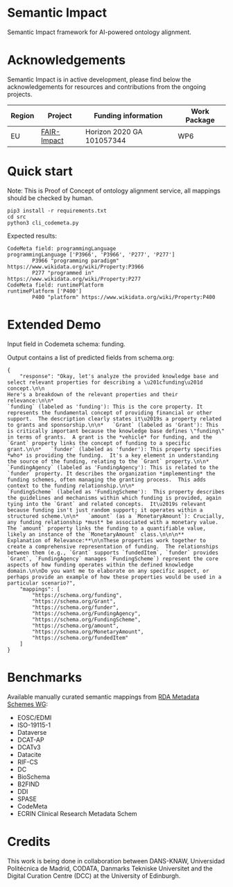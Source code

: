 # Semantic Impact
Semantic Impact framework for AI-powered ontology alignment. 

# Acknowledgements
Semantic Impact is in active development, please find below the acknowledgements for resources and contributions from the ongoing projects.

Region | Project  | Funding information | Work Package |
| ------------- | ------------- | ------------- | ------------- |
| EU | [FAIR-Impact]([http://odissei-data.nl](https://www.fair-impact.eu)) | Horizon 2020 GA 101057344 | WP6 |

# Quick start
Note: This is Proof of Concept of ontology alignment service, all mappings should be checked by human.
```
pip3 install -r requirements.txt
cd src
python3 cli_codemeta.py
```
Expected results:
```
CodeMeta field: programmingLanguage
programmingLanguage ['P3966', 'P3966', 'P277', 'P277']
        P3966 "programming paradigm" https://www.wikidata.org/wiki/Property:P3966
        P277 "programmed in" https://www.wikidata.org/wiki/Property:P277
CodeMeta field: runtimePlatform
runtimePlatform ['P400']
        P400 "platform" https://www.wikidata.org/wiki/Property:P400
```

# Extended Demo

Input field in Codemeta schema: funding.

Output contains a list of predicted fields from schema.org:
```
{
    "response": "Okay, let's analyze the provided knowledge base and select relevant properties for describing a \u201cfunding\u201d concept.\n\n
Here's a breakdown of the relevant properties and their relevance:\n\n*
`funding` (labeled as 'funding'): This is the core property. It represents the fundamental concept of providing financial or other support.  The description clearly states it\u2019s a property related to grants and sponsorship.\n\n*   `Grant` (labeled as 'Grant'): This is critically important because the knowledge base defines \"funding\" in terms of grants.  A grant is the *vehicle* for funding, and the `Grant` property links the concept of funding to a specific grant.\n\n*   `funder` (labeled as 'funder'): This property specifies *who* is providing the funding.  It's a key element in understanding the source of the funding, relating to the `Grant` property.\n\n*
`FundingAgency` (labeled as 'FundingAgency'): This is related to the `funder` property. It describes the organization *implementing* the funding schemes, often managing the granting process.  This adds context to the funding relationship.\n\n*
`FundingScheme` (labeled as 'FundingScheme'):  This property describes the guidelines and mechanisms within which funding is provided, again tying into the `Grant` and related concepts.  It\u2019s relevant because funding isn't just random support; it operates within a structured scheme.\n\n*   `amount` (as a `MonetaryAmount`): Crucially, any funding relationship *must* be associated with a monetary value. The `amount` property links the funding to a quantifiable value, likely an instance of the `MonetaryAmount` class.\n\n\n**
Explanation of Relevance:**\n\nThese properties work together to create a comprehensive representation of funding.  The relationships between them (e.g., `Grant` supports `fundedItem`, `funder` provides `Grant`, `FundingAgency` manages `FundingScheme`) represent the core aspects of how funding operates within the defined knowledge domain.\n\nDo you want me to elaborate on any specific aspect, or perhaps provide an example of how these properties would be used in a particular scenario?",
    "mappings": [
        "https://schema.org/funding",
        "https://schema.org/Grant",
        "https://schema.org/funder",
        "https://schema.org/FundingAgency",
        "https://schema.org/FundingScheme",
        "https://schema.org/amount",
        "https://schema.org/MonetaryAmount",
        "https://schema.org/fundedItem"
    ]
}
```

# Benchmarks

Available manually curated semantic mappings from [RDA Metadata Schemes WG](https://rd-alliance.github.io/Research-Metadata-Schemas-WG/):
* EOSC/EDMI
* ISO-19115-1
* Dataverse
* DCAT-AP
* DCATv3
* Datacite
* RIF-CS
* DC
* BioSchema
* B2FIND
* DDI
* SPASE
* CodeMeta
* ECRIN Clinical Research Metadata Schem

# Credits

This work is being done in collaboration between DANS-KNAW, Universidad Politécnica de Madrid, CODATA, Danmarks Tekniske Universitet and the Digital Curation Centre (DCC) at the University of Edinburgh. 
